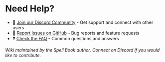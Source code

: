 # Need Help?

- 💬 [Join our Discord Community](https://discord.gg/PzzUwU9gdz) - Get support and connect with other users
- 🐛 [Report Issues on GitHub](https://github.com/Sayshal/spell-book/issues) - Bug reports and feature requests
- ❓ [Check the FAQ](FAQ) - Common questions and answers

*Wiki maintained by the Spell Book author. Connect on Discord if you would like to contribute.*
